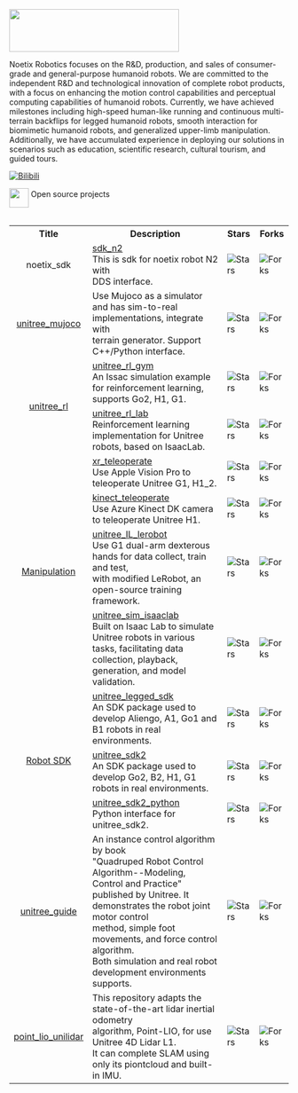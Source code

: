 <img src="https://github.com/NoetixTzy/origin_picture/blob/main/logo_black.png?raw=true" width="306" height="77" align="center">

Noetix Robotics focuses on the R&D, production, and sales of consumer-grade and general-purpose humanoid robots. We are committed to the independent R&D and technological innovation of complete robot products, with a focus on enhancing the motion control capabilities and perceptual computing capabilities of humanoid robots. Currently, we have achieved milestones including high-speed human-like running and continuous multi-terrain backflips for legged humanoid robots, smooth interaction for biomimetic humanoid robots, and generalized upper-limb manipulation. Additionally, we have accumulated experience in deploying our solutions in scenarios such as education, scientific research, cultural tourism, and guided tours.

<!-- [![Twitter](https://img.shields.io/badge/-Twitter-1ca0f1?style=flat&labelColor=1ca0f1&logo=twitter&logoColor=white)](https://twitter.com/UnitreeRobotics)
[![YouTube](https://img.shields.io/badge/YouTube-ff0000?style=flat&logo=youtube&logoColor=white)](https://www.youtube.com/channel/UCsMbp4V8oxzHCMdOUP-3oWw/featured)
[![Facebook](https://img.shields.io/badge/facebook-%231877F2?style=flat&labelColor=231877F2&logo=facebook&logoColor=white)](http://www.facebook.com/UnitreeRobotics)-->
[![Bilibili](https://img.shields.io/badge/-bilibili-ff69b4?style=flat&labelColor=ff69b4&logo=bilibili&logoColor=white)](https://space.bilibili.com/3546714680068378)
<!--[![Doc](https://img.shields.io/badge/Doc-FFA500?style=flat&logo=rss&logoColor=white)](https://support.unitree.com/main)
[![Email](https://img.shields.io/badge/-Email-c14438?style=flat&logo=Gmail&logoColor=white)](mailto:Laikago@unitree.cc)
<a href="https://github.com/unitreerobotics">
<img src="https://badges.strrl.dev/years/unitreerobotics?style=flat-square&logo=github">
</a>
<a href="https://github.com/unitreerobotics?tab=repositories">
<img src="https://badges.strrl.dev/repos/unitreerobotics?style=flat-square&logo=github">
</a> -->


<table><tbody>

<div>
    <img src="https://github.com/NoetixTzy/origin_picture/blob/main/open_source.svg" width="35" height="35" style="display:inline-block; vertical-align:top;">
    <span style="display:inline-block; vertical-align:middle;">Open source projects</span> 
</div>

<!-- <tr><td colspan="1" rowspan="4"> -->

<table class="table table-striped table-bordered table-vcenter"/>
    <tbody>
    <tr><th> Title </th> <th>Description</th> <th>Stars</th> <th>Forks</th></tr>
    <!-- <tr>
        <td align="center" ><span> noetix_sdk </span></td>
        <td>  Robot 3D models for different environments. Related xacro and urdf files <br> could be found <a href="https://github.com/unitreerobotics/unitree_ros/tree/master/robots"> here </a>. </td>
        <td><img alt="Stars" src="https://img.shields.io/github/stars/unitreerobotics/unitree_model?style=flat-square"/></td>
        <td><img alt="Forks" src="https://img.shields.io/github/forks/unitreerobotics/unitree_model?style=flat-square"/></td>
    </tr> -->
    <tr>
        <td colspan="1" rowspan="1" align="center" class="ai-notebooks-table-points ai-orange-link">
            <span> noetix_sdk </span>
        </td>
        <td><a href="https://github.com/unitreerobotics/unitree_ros" target="_blank"> sdk_n2 </a> <br> This is sdk for noetix robot N2 with <br> DDS interface.</td>
        <td><img alt="Stars" src="https://img.shields.io/github/stars/unitreerobotics/unitree_ros?style=flat-square"/></td>
        <td><img alt="Forks" src="https://img.shields.io/github/forks/unitreerobotics/unitree_ros?style=flat-square"/></td>
    </tr>
    <!-- <tr>
        <td><a href="https://github.com/unitreerobotics/unitree_ros2" target="_blank"> unitree_ros2</a> <br> Develop Go2 and B2 robots in the ros2 environment. <br>The interface types provided are consistent with unitree_sdk2. </td>
        <td><img alt="Stars" src="https://img.shields.io/github/stars/unitreerobotics/unitree_ros2?style=flat-square"/></td>
        <td><img alt="Forks" src="https://img.shields.io/github/forks/unitreerobotics/unitree_ros2?style=flat-square"/></td>
    </tr> -->
    <tr>
        <td align="center" ><a href="https://github.com/unitreerobotics/unitree_mujoco"> unitree_mujoco </a></td>
        <td>  Use Mujoco as a simulator and has sim-to-real implementations, integrate with <br>
        terrain generator. Support C++/Python interface. </td>
        <td><img alt="Stars" src="https://img.shields.io/github/stars/unitreerobotics/unitree_mujoco?style=flat-square"/></td>
        <td><img alt="Forks" src="https://img.shields.io/github/forks/unitreerobotics/unitree_mujoco?style=flat-square"/></td>
    </tr>
    <tr>
        <!-- <td align="center" ><a href="https://github.com/unitreerobotics/unitree_rl_gym"> unitree_rl_gym </a></td> -->
        <td colspan="1" rowspan="2" align="center" class="ai-notebooks-table-points ai-orange-link">
            <a href="https://github.com/unitreerobotics" target="_blank"> unitree_rl </a>
        </td>
        <td><a href="https://github.com/unitreerobotics/unitree_rl_gym" target="_blank"> unitree_rl_gym</a> <br> An Issac simulation example for reinforcement learning, supports Go2, H1, G1. </td>
        <td><img alt="Stars" src="https://img.shields.io/github/stars/unitreerobotics/unitree_rl_gym?style=flat-square"/></td>
        <td><img alt="Forks" src="https://img.shields.io/github/forks/unitreerobotics/unitree_rl_gym?style=flat-square"/></td>
    </tr>
    <tr>
        <td><a href="https://github.com/unitreerobotics/unitree_rl_lab" target="_blank"> unitree_rl_lab</a> <br> Reinforcement learning implementation for Unitree robots, based on IsaacLab. </td>
        <td><img alt="Stars" src="https://img.shields.io/github/stars/unitreerobotics/unitree_rl_lab?style=flat-square"/></td>
        <td><img alt="Forks" src="https://img.shields.io/github/forks/unitreerobotics/unitree_rl_lab?style=flat-square"/></td>
    </tr>
    <tr>
        <td colspan="1" rowspan="4" align="center" class="ai-notebooks-table-points ai-orange-link">
            <a href="https://github.com/unitreerobotics" target="_blank"> Manipulation</a>
        </td>
        <td><a href="https://github.com/unitreerobotics/xr_teleoperate" target="_blank"> xr_teleoperate </a> <br> Use Apple Vision Pro to teleoperate Unitree G1, H1_2. </td>
        <td><img alt="Stars" src="https://img.shields.io/github/stars/unitreerobotics/xr_teleoperate?style=flat-square"/></td>
        <td><img alt="Forks" src="https://img.shields.io/github/forks/unitreerobotics/xr_teleoperate?style=flat-square"/></td>
    </tr>
    <tr>
        <td><a href="https://github.com/unitreerobotics/kinect_teleoperate" target="_blank"> kinect_teleoperate</a> <br> Use Azure Kinect DK camera to teleoperate Unitree H1. </td>
        <td><img alt="Stars" src="https://img.shields.io/github/stars/unitreerobotics/kinect_teleoperate?style=flat-square"/></td>
        <td><img alt="Forks" src="https://img.shields.io/github/forks/unitreerobotics/kinect_teleoperate?style=flat-square"/></td>
    </tr>
    <tr>
        <td><a href="https://github.com/unitreerobotics/unitree_IL_lerobot" target="_blank"> unitree_IL_lerobot</a> <br>  Use G1 dual-arm dexterous hands for data collect, train and test,<br>with modified LeRobot, an open-source training framework. </td>
        <td><img alt="Stars" src="https://img.shields.io/github/stars/unitreerobotics/unitree_IL_lerobot?style=flat-square"/></td>
        <td><img alt="Forks" src="https://img.shields.io/github/forks/unitreerobotics/unitree_IL_lerobot?style=flat-square"/></td>
    </tr>
    <tr>
        <td><a href="https://github.com/unitreerobotics/unitree_sim_isaaclab" target="_blank"> unitree_sim_isaaclab </a> <br> Built on Isaac Lab to simulate Unitree robots in various tasks, facilitating data collection, playback, generation, and model validation. </td>
        <td><img alt="Stars" src="https://img.shields.io/github/stars/unitreerobotics/unitree_sim_isaaclab?style=flat-square"/></td>
        <td><img alt="Forks" src="https://img.shields.io/github/forks/unitreerobotics/unitree_sim_isaaclab?style=flat-square"/></td>
    </tr>
    <tr>
        <td colspan="1" rowspan="3" align="center" class="ai-notebooks-table-points ai-orange-link">
            <a href="https://github.com/unitreerobotics" target="_blank"> Robot SDK</a>
        </td>
        <td><a href="https://github.com/unitreerobotics/unitree_legged_sdk" target="_blank"> unitree_legged_sdk </a> <br> An SDK package used to develop Aliengo, A1, Go1 and B1 robots in real environments. </td>
        <td><img alt="Stars" src="https://img.shields.io/github/stars/unitreerobotics/unitree_legged_sdk?style=flat-square"/></td>
        <td><img alt="Forks" src="https://img.shields.io/github/forks/unitreerobotics/unitree_legged_sdk?style=flat-square"/></td>
    </tr>
    <tr>
        <td><a href="https://github.com/unitreerobotics/unitree_sdk2" target="_blank"> unitree_sdk2</a> <br> An SDK package used to develop Go2, B2, H1, G1 robots in real environments. </td>
        <td><img alt="Stars" src="https://img.shields.io/github/stars/unitreerobotics/unitree_sdk2?style=flat-square"/></td>
        <td><img alt="Forks" src="https://img.shields.io/github/forks/unitreerobotics/unitree_sdk2?style=flat-square"/></td>
    </tr>
    <tr>
        <td><a href="https://github.com/unitreerobotics/unitree_sdk2_python" target="_blank"> unitree_sdk2_python</a> <br> Python interface for unitree_sdk2. </td>
        <td><img alt="Stars" src="https://img.shields.io/github/stars/unitreerobotics/unitree_sdk2_python?style=flat-square"/></td>
        <td><img alt="Forks" src="https://img.shields.io/github/forks/unitreerobotics/unitree_sdk2_python?style=flat-square"/></td>
    </tr>
    <tr>
        <td align="center" ><a href="https://github.com/unitreerobotics/unitree_guide"> unitree_guide </a></td>
        <td>  An instance control algorithm by book <br>"Quadruped Robot Control Algorithm--Modeling, Control and Practice" <br>published by Unitree. It demonstrates the robot joint motor control <br>method, simple foot movements, and force control algorithm. <br>Both simulation and real robot development environments supports. </td>
        <td><img alt="Stars" src="https://img.shields.io/github/stars/unitreerobotics/unitree_guide?style=flat-square"/></td>
        <td><img alt="Forks" src="https://img.shields.io/github/forks/unitreerobotics/unitree_guide?style=flat-square"/></td>
    </tr>
    <tr>
        <td align="center" ><a href="https://github.com/unitreerobotics/point_lio_unilidar"> point_lio_unilidar </a></td>
        <td>  This repository adapts the state-of-the-art lidar inertial odometry <br>algorithm, Point-LIO, for use Unitree 4D Lidar L1. <br>It can complete SLAM using only its piontcloud and built-in IMU. </td>
        <td><img alt="Stars" src="https://img.shields.io/github/stars/unitreerobotics/point_lio_unilidar?style=flat-square"/></td>
        <td><img alt="Forks" src="https://img.shields.io/github/forks/unitreerobotics/point_lio_unilidar?style=flat-square"/></td>
    </tr>
    </tbody>
</table>



